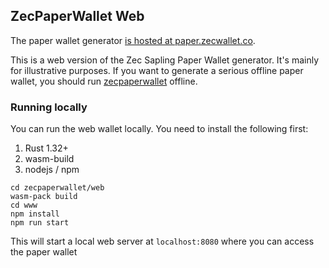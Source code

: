 ## ZecPaperWallet Web
The paper wallet generator [is hosted at paper.zecwallet.co](https://paper.zecwallet.co).

This is a web version of the Zec Sapling Paper Wallet generator. It's mainly for illustrative purposes. If you want to generate a serious offline paper wallet, you should run [zecpaperwallet](https://github.com/adityapk00/zecpaperwallet) offline. 

### Running locally
You can run the web wallet locally. You need to install the following first:
1. Rust 1.32+
2. wasm-build
3. nodejs / npm 

```
cd zecpaperwallet/web
wasm-pack build
cd www
npm install
npm run start
```

This will start a local web server at `localhost:8080` where you can access the paper wallet
